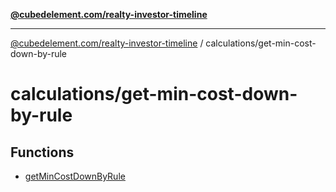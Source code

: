 [**@cubedelement.com/realty-investor-timeline**](../../index.md)

---

[@cubedelement.com/realty-investor-timeline](../../modules.md) / calculations/get-min-cost-down-by-rule

# calculations/get-min-cost-down-by-rule

## Functions

- [getMinCostDownByRule](functions/getMinCostDownByRule.md)
